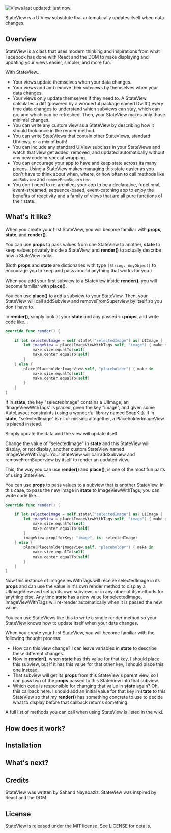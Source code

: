 ![Views last updated: just now.](https://www.dropbox.com/s/cjqcrxnq060ax74/stateview%20header.png?dl=1)

StateView is a UIView substitute that automatically updates itself when data changes.

## Overview

StateView is a class that uses modern thinking and inspirations from what Facebook has done with React and the DOM to make displaying and updating your views easier, simpler, and more fun. 

With StateView... 
- Your views update themselves when your data changes.
- Your views add and remove their subviews by themselves when your data changes.
- Your views only update themselves if they need to. A StateView calculates a diff (powered by a wonderful package named Dwifft) every time data changes to understand which subviews can stay, which can go, and which can be refreshed. Then, your StateView makes only those minimal changes.
- You can write any custom view as a StateView by describing how it should look once in the render method.
- You can write StateViews that contain other StateViews, standard UIViews, or a mix of both!
- You can include any standard UIView subclass in your StateViews and watch that view get added, removed, and updated automatically without any new code or special wrapping. 
- You can encourage your app to have and keep state across its many pieces. Using a StateView makes managing this state easier as you don't have to think about when, where, or how often to call methods like `addSubview` and `removeFromSuperview`.
- You don't need to re-architect your app to be a declarative, functional, event-streamed, sequence-based, event-catching app to enjoy the benefits of reactivity and a family of views that are all pure functions of their state.

## What's it like?

When you create your first StateView, you will become familiar with **props**, **state**, and **render()**. 

You can use **props** to pass values from one StateView to another, **state** to keep values privately inside a StateView, and **render()** to actually describe how a StateView looks.

(Both **props** and **state** are dictionaries with type `[String: AnyObject]` to encourage you to keep and pass around anything that works for you.)

When you add your first subview to a StateView inside **render()**, you will become familiar with **place()**.

You can use **place()** to add a subview to your StateView. Then, your StateView will call addSubview and removeFromSuperview by itself so you don't have to.

In **render()**, simply look at your **state** and any passed-in **props**, and write code like...

```swift
override func render() {

	if let selectedImage = self.state\["selectedImage"] as? UIImage {
		let imageView = place(ImageViewWithTags.self, "image") { make in
			make.size.equalTo(self)
			make.center.equalTo(self)
		}
	} else {
		place(PlaceholderImageView.self, "placeholder") { make in
			make.size.equalTo(self)
			make.center.equalTo(self)
		}
	}
}
```

If in **state**, the key "selectedImage" contains a UIImage, an 'ImageViewWithTags' is placed, given the key "image", and given some AutoLayout constraints (using a wonderful library named SnapKit). If in **state**, "selectedImage" is nil or missing altogether, a PlaceholderImageView is placed instead.

Simply update the data and the view will update itself.

Change the value of "selectedImage" in **state** and this StateView will display, or not display, another custom StateView named ImageViewWithTags. Your StateView will call addSubview and removeFromSuperview by itself to render an updated view.

This, the way you can use **render()** and **place()**, is one of the most fun parts of using StateView.

You can use **props** to pass values to a subview that is another StateView. In this case, to pass the new image in **state** to ImageViewWithTags, you can write code like...

```swift
override func render() {

	if let selectedImage = self.state\["selectedImage"] as? UIImage {
		let imageView = place(ImageViewWithTags.self, "image") { make in
			make.size.equalTo(self)
			make.center.equalTo(self)
		}
		imageView.prop(forKey: "image", is: selectedImage)
	} else {
		place(PlaceholderImageView.self, "placeholder") { make in
			make.size.equalTo(self)
			make.center.equalTo(self)
		}
	}
}
```

Now this instance of ImageViewWithTags will receive selectedImage in its **props** and can use the value in it's own render method to display a UIImageView and set up its own subviews or in any other of its methods for anything else. Any time **state** has a new value for selectedImage, ImageViewWithTags will re-render automatically when it is passed the new value. 

You can use StateViews like this to write a single render method so your StateView knows how to update itself when your data changes.

When you create your first StateView, you will become familiar with the following thought process:
- How can this view change? I can leave variables in **state** to describe these different changes.
- Now in **render()**, when **state** has this value for that key, I should place this subview, but if it has this value for that other key, I should place this one instead.
- That subview will get its **props** from this StateView's parent view, so I can pass two of the **props** passed to this StateView into that subview.
- Which code is responsible for changing that value in **state** again? Oh, this callback here. I should add an initial value for that key in **state** to this StateView so that my **render()** has something concrete to use to decide what to display before that callback returns something.  

A full list of methods you can call when using StateView is listed in the wiki.

## How does it work?



## Installation

## What's next?

## Credits

StateView was written by Sahand Nayebaziz. StateView was inspired by React and the DOM.

## License

StateView is released under the MIT license. See LICENSE for details.


</pre><br class="Apple-interchange-newline">

